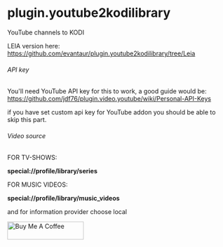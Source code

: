 # plugin.youtube2kodilibrary
YouTube channels to KODI

LEIA version here:
https://github.com/evantaur/plugin.youtube2kodilibrary/tree/Leia

###### API key

You'll need YouTube API key for this to work, a good guide would be:
https://github.com/jdf76/plugin.video.youtube/wiki/Personal-API-Keys

if you have set custom api key for YouTube addon you should be able to skip this part.

###### Video source
FOR TV-SHOWS:

**special://profile/library/series**

FOR MUSIC VIDEOS:

**special://profile/library/music_videos**

and for information provider choose local

<a href="https://www.buymeacoffee.com/evantaur" target="_blank"><img src="https://cdn.buymeacoffee.com/buttons/default-orange.png" alt="Buy Me A Coffee" height="41" width="174"></a>
